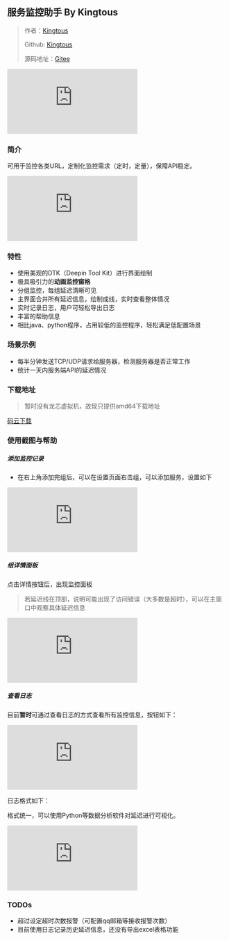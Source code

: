 ## 服务监控助手 By Kingtous

> 作者：[Kingtous](https://kingtous.cn)
>
> Github: [Kingtous](https://github.com/Kingtous)
>
> 源码地址：[Gitee](https://gitee.com/kingtous/service-monitor-dtk)

![](https://file.kingtous.cn/index.php?user/publicLink&fid=0cdeAHSiA18fM848ijecJEYkN3oQ83dVhcDG-MgDbmhal8L2t8YM27pEKJ6WifkfFFgE-TKNbOiUdWk8r9Th24ErNeef59tw5SjtZcKL1pcnmfMhjrYcb3pcqZOO3RngXI0hVdghGX96OKE&file_name=/recording.gif)

### 简介

可用于监控各类URL，定制化监控需求（定时，定量），保障API稳定。

![](https://file.kingtous.cn/index.php?user/publicLink&fid=51e84KX0jOd0C5peEMgKecOMauWaGprew_xv84EszhSGPdUzhlxBovUFtmg8PQsNyRXXmjyMsEC-aX5C7BfBmksh82vvs51tblZEVA9HfdwAhKdbQj5lcVUlZMpoefxYd0YWKTUU3UItmldUWmkQiiilGJs0eUxC1ASwnymCPZz8A7S7&file_name=/%E6%88%AA%E5%9B%BE_%E9%80%89%E6%8B%A9%E5%8C%BA%E5%9F%9F_20211030115414.png)

### 特性

- 使用美观的DTK（Deepin Tool Kit）进行界面绘制
- 极具吸引力的**动画监控窗格**
- 分组监控，每组延迟清晰可见
- 主界面合并所有延迟信息，绘制成线，实时查看整体情况
- 实时记录日志，用户可轻松导出日志
- 丰富的帮助信息
- 相比java、python程序，占用较低的监控程序，轻松满足低配置场景

### 场景示例

- 每半分钟发送TCP/UDP请求给服务器，检测服务器是否正常工作
- 统计一天内服务端API的延迟情况

### 下载地址

> 暂时没有龙芯虚拟机，故现只提供amd64下载地址

[码云下载](https://gitee.com/kingtous/service-monitor-dtk/releases)

### 使用截图与帮助

##### 添加监控记录

- 在右上角添加完组后，可以在设置页面右击组，可以添加服务，设置如下

![](https://file.kingtous.cn/index.php?user/publicLink&fid=b9a4hzALBzoVoEOAGJXHXn1NBKNuh5Ccd1thonaQTPArs28L_gt4d3D2fOEivtqpc-5hDh2lkjnnIp8Lh58s5CJGg2KeIp3qCGHB-QNj1zh5VQ4X38JzlYygUcFSUWQSxeVPJmR-Whiuj4I6HcLSnyF2a9AcJgdIfRzpqvn7pPhoL9r68R5R&file_name=/%E6%88%AA%E5%9B%BE_service_monitor_20211030115512.png)

##### 组详情面板

点击详情按钮后，出现监控面板

> 若延迟线在顶部，说明可能出现了访问错误（大多数是超时），可以在主窗口中观察具体延迟信息

![](https://file.kingtous.cn/index.php?user/publicLink&fid=8fc1xWRoQfxwdCCqclH57pO-4N-4R1OcwwaJXGW2I15OomWOJBbXYwWXQ1-WBAvqErezUVMRHyxFsTqnfXS5eDPji0v_iCQzcph35P5ZhiGRSrVQXlPnIcCw78_JjphDC8mKDe4E97kz5hljMZlel21FBac0d-IdrFCLYZtdfhDCI_xT&file_name=/%E6%88%AA%E5%9B%BE_%E9%80%89%E6%8B%A9%E5%8C%BA%E5%9F%9F_20211030111446.png)

##### 查看日志

目前**暂时**可通过查看日志的方式查看所有监控信息，按钮如下：

![](https://file.kingtous.cn/index.php?user/publicLink&fid=dcc1dezW-l7OG5IB37yHOCiO172sTtxOtGffxxZTlOtVaiYAIVKySYtKz0U2-SQD1BT_tKhFmy8udA99FbAp_LJwKCA3X-v9B5EKqhz6uzZVNbzY7wCfSv-7VYhmY3WFzal1lB6r1U87g-LLNf7jf-OdDYgyXxKDOst-cEp6LuaEcHTS-Ycb&file_name=/%E6%88%AA%E5%9B%BE_service_monitor_20211030115545.png)

日志格式如下：

格式统一，可以使用Python等数据分析软件对延迟进行可视化。

![](https://file.kingtous.cn/index.php?user/publicLink&fid=d74fQKynEnrL8D0K6_NRycU0W-AFyqXLqN6RoZOmoPQQdIm-2iduVx69HRgFf9XUN2pip_A2FHJZVARHFAGnb4-I1Q3xwmkyuWLnDCBILJqRt1g-eLfXn6K6fX5p4Ofv9Ch2IeRD4w7AccthllAajp0t5fKyDxwtCFT-ToO_x59Wt7LLSsfX&file_name=/%E6%88%AA%E5%9B%BE_deepin-terminal_20211030121722.png)

### TODOs

- 超过设定超时次数报警（可配置qq邮箱等接收报警次数）
- 目前使用日志记录历史延迟信息，还没有导出excel表格功能

